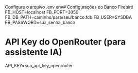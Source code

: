 Configure o arquivo .env
env# Configurações do Banco Firebird
FB_HOST=localhost
FB_PORT=3050
FB_DB_PATH=caminho/para/seu/banco.fdb
FB_USER=SYSDBA
FB_PASSWORD=sua_senha_banco

# API Key do OpenRouter (para assistente IA)
API_KEY=sua_api_key_openrouter
